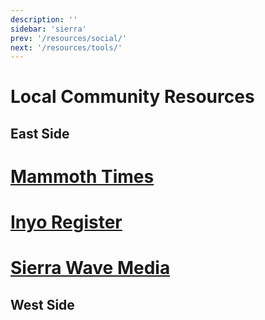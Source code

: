 ```yaml
---
description: ''
sidebar: 'sierra'
prev: '/resources/social/'
next: '/resources/tools/'
---
```


# Local Community Resources

## East Side

# [Mammoth Times](https://mammothtimes.com/category/news)
# [Inyo Register](https://inyoregister.com/category/news)
# [Sierra Wave Media](https://www.sierrawave.net/)

## West Side
